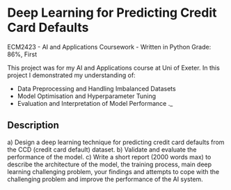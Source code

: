 # Deep Learning for Predicting Credit Card Defaults
ECM2423 - AI and Applications Coursework - Written in Python
Grade: 86%, First

This project was for my AI and Applications course at Uni of Exeter. In this project I demonstrated my understanding of:
  - Data Preprocessing and Handling Imbalanced Datasets
  - Model Optimisation and Hyperparameter Tuning
  - Evaluation and Interpretation of Model Performance
._

## Description
a) Design a deep learning technique for predicting credit card
defaults from the CCD (credit card default) dataset.
b) Validate and evaluate the performance of the model.
c) Write a short report (2000 words max) to describe the
architecture of the model, the training process, main deep
learning challenging problem, your findings and attempts to
cope with the challenging problem and improve the
performance of the AI system. 
